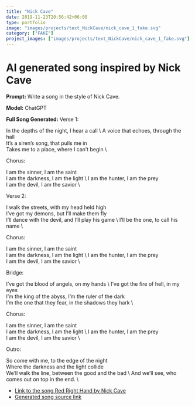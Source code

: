 ```yaml
---
title: "Nick Cave"
date: 2019-11-23T20:56:42+06:00
type: portfolio
image: "images/projects/text_NickCave/nick_cave_1_fake.svg"
category: ["FAKE"]
project_images: ["images/projects/text_NickCave/nick_cave_1_fake.svg"]
---
```


# AI generated song inspired by Nick Cave

**Prompt:** Write a song in the style of Nick Cave.

**Model:** ChatGPT

**Full Song Generated:** 
Verse 1: 

In the depths of the night, I hear a call \ 
A voice that echoes, through the hall  \
It’s a siren’s song, that pulls me in  \
Takes me to a place, where I can’t begin  \

Chorus: 

I am the sinner, I am the saint  \
I am the darkness, I am the light \ 
I am the hunter, I am the prey  \
I am the devil, I am the savior  \

Verse 2: 

I walk the streets, with my head held high  \
I’ve got my demons, but I’ll make them fly  \
I’ll dance with the devil, and I’ll play his game \ 
I’ll be the one, to call his name  \

Chorus: 

I am the sinner, I am the saint  \
I am the darkness, I am the light \ 
I am the hunter, I am the prey  \
I am the devil, I am the savior  \

Bridge: 

I’ve got the blood of angels, on my hands \ 
I’ve got the fire of hell, in my eyes  \
I’m the king of the abyss, I’m the ruler of the dark  \
I’m the one that they fear, in the shadows they hark  \

Chorus: 

I am the sinner, I am the saint  \
I am the darkness, I am the light \ 
I am the hunter, I am the prey  \
I am the devil, I am the savior  \

Outro: 

So come with me, to the edge of the night \
Where the darkness and the light collide  \
We’ll walk the line, between the good and the bad \ 
And we’ll see, who comes out on top in the end. \


- [Link to the song Red Right Hand by Nick Cave](https://www.youtube.com/watch?v=RrxePKps87k)
- [Generated song source link](https://www.theredhandfiles.com/chat-gpt-what-do-you-think/)